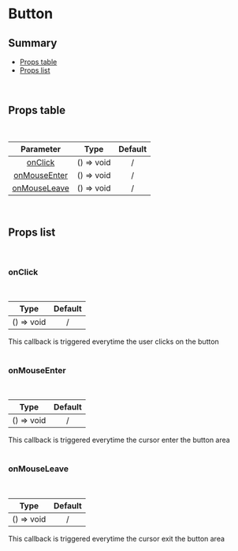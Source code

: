 # Button

## Summary

- [Props table](#props-table)
- [Props list](#props-list)

<br>

## Props table

<br>

| <div style='text-align:center;margin:auto;'>Parameter</div>                     | <div style='text-align:center;margin:auto;'>Type</div>       | <div style='text-align:center;margin:auto;'>Default</div> |
| ------------------------------------------------------------------------------- | ------------------------------------------------------------ | --------------------------------------------------------- |
| <div style='text-align:center;margin:auto;'>[onClick](#onclick)</div>           | <div style='text-align:center;margin:auto;'>() => void</div> | <div style='text-align:center;margin:auto;'>/</div>       |
| <div style='text-align:center;margin:auto;'>[onMouseEnter](#onmouseenter)</div> | <div style='text-align:center;margin:auto;'>() => void</div> | <div style='text-align:center;margin:auto;'>/</div>       |
| <div style='text-align:center;margin:auto;'>[onMouseLeave](#onmouseleave)</div> | <div style='text-align:center;margin:auto;'>() => void</div> | <div style='text-align:center;margin:auto;'>/</div>       |

<br>

## Props list

<br>

### onClick

<br>

| <div style='text-align:center;margin:auto;'>Type</div>       | <div style='text-align:center;margin:auto;'>Default</div> |
| ------------------------------------------------------------ | --------------------------------------------------------- |
| <div style='text-align:center;margin:auto;'>() => void</div> | <div style='text-align:center;margin:auto;'>/</div>       |

This callback is triggered everytime the user clicks on the button<br><br>

### onMouseEnter

<br>

| <div style='text-align:center;margin:auto;'>Type</div>       | <div style='text-align:center;margin:auto;'>Default</div> |
| ------------------------------------------------------------ | --------------------------------------------------------- |
| <div style='text-align:center;margin:auto;'>() => void</div> | <div style='text-align:center;margin:auto;'>/</div>       |

This callback is triggered everytime the cursor enter the button area<br><br>

### onMouseLeave

<br>

| <div style='text-align:center;margin:auto;'>Type</div>       | <div style='text-align:center;margin:auto;'>Default</div> |
| ------------------------------------------------------------ | --------------------------------------------------------- |
| <div style='text-align:center;margin:auto;'>() => void</div> | <div style='text-align:center;margin:auto;'>/</div>       |

This callback is triggered everytime the cursor exit the button area<br><br>
